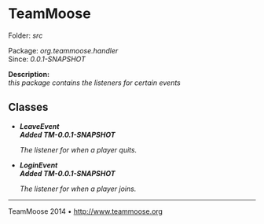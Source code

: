 TeamMoose
===========
Folder: <i>src</i><p>
Package: <i>org.teammoose.handler</i><br>
Since: <i>0.0.1-SNAPSHOT</i><p>
<b>Description:</b><br>
<i>this package contains the listeners for certain events</i><p>

Classes
---

- <i><b>LeaveEvent</i></b><br>
<i><b>Added TM-0.0.1-SNAPSHOT</b>

	The listener for when a player quits.
</i>

- <i><b>LoginEvent</i></b><br>
<i><b>Added TM-0.0.1-SNAPSHOT</b>

	The listener for when a player joins.
</i>

---
TeamMoose 2014 • http://www.teammoose.org

